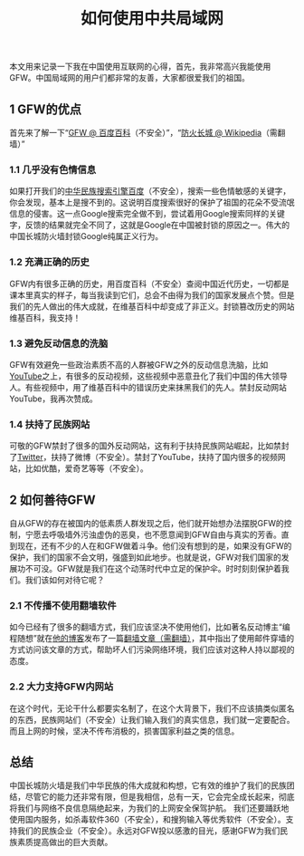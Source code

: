 ﻿---
title: 如何使用中共局域网
category:
  - 杂七杂八
  - 反讽
layout: post
---
本文用来记录一下我在中国使用互联网的心得，首先，我非常高兴我能使用GFW。中国局域网的用户们都非常的友善，大家都很爱我们的祖国。

## 1 GFW的优点
首先来了解一下“[GFW @ 百度百科](https://baike.baidu.com/item/great%20firewall)（不安全）”，“[防火长城 @ Wikipedia](https://zh.wikipedia.org/zh-cn/防火长城)（需翻墙）”

### 1.1 几乎没有色情信息
如果打开我们的[中华民族搜索引擎百度](https://baidu.com)（不安全），搜索一些色情敏感的关键字，你会发现，基本上是搜不到的。这说明百度搜索很好的保护了祖国的花朵不受流氓信息的侵害。这一点Google搜索完全做不到，尝试着用Google搜索同样的关键字，反馈的结果就完全不同了，这就是Google在中国被封锁的原因之一。伟大的中国长城防火墙封锁Google纯属正义行为。

### 1.2 充满正确的历史
GFW内有很多正确的历史，用百度百科（不安全）查阅中国近代历史，一切都是课本里真实的样子，每当我读到它们，总会不由得为我们的国家发展点个赞。但是我们的先人做出的伟大成就，在维基百科中却变成了非正义。封锁篡改历史的网站维基百科，我支持！

### 1.3 避免反动信息的洗脑
GFW有效避免一些政治素质不高的人群被GFW之外的反动信息洗脑，比如[YouTube](https://youtube.com)之上，有很多的反动视频，这些视频中恶意丑化了我们中国的伟大领导人。有些视频中，用了维基百科中的错误历史来抹黑我们的先人。禁封反动网站YouTube，我再次赞成。

### 1.4 扶持了民族网站
可敬的GFW禁封了很多的国外反动网站，这有利于扶持民族网站崛起，比如禁封了[Twitter](https://twitter.com)，扶持了微博（不安全）。禁封了YouTube，扶持了国内很多的视频网站，比如优酷，爱奇艺等等（不安全）。

## 2 如何善待GFW
自从GFW的存在被国内的低素质人群发现之后，他们就开始想办法摆脱GFW的控制，宁愿去呼吸墙外污浊虚伪的恶臭，也不愿意闻到GFW自由与真实的芳香。直到现在，还有不少的人在和GFW做着斗争。他们没有想到的是，如果没有GFW的保护，我们的国家不会文明，强盛到如此地步。也就是说，GFW对我们国家的发展功不可没。GFW就是我们在这个动荡时代中立足的保护伞。时时刻刻保护着我们。我们该如何对待它呢？

### 2.1 不传播不使用翻墙软件
如今已经有了很多的翻墙方式，我们应该坚决不使用他们，比如著名反动博主“编程随想”就在[他的博客](https://program-think.blogspot.com)发布了一篇[翻墙文章（需翻墙）](https://program-think.blogspot.com/2011/03/how-to-get-gfw-tools.html)，其中指出了使用邮件穿墙的方式访问该文章的方式，帮助坏人们污染网络环境，我们应该对这种人持以鄙视的态度。

### 2.2 大力支持GFW内网站
在这个时代，无论干什么都要实名制了，在这个大背景下，我们不应该搞类似匿名的东西，民族网站们（不安全）让我们输入我们的真实信息，我们就一定要配合。而且上网的时候，坚决不传布消极的，损害国家利益之类的信息。

## 总结

中国长城防火墙是我们中华民族的伟大成就和构想，它有效的维护了我们的民族团结，尽管它的能力还非常有限，但是我相信，总有一天，它会完全成长起来，彻底将我们与网络不良信息隔绝起来，为我们的上网安全保驾护航。
我们还要踊跃地使用国内服务，如杀毒软件360（不安全），和搜狗输入等优秀软件（不安全）。支持我们的民族企业（不安全）。永远对GFW投以感激的目光，感谢GFW为我们民族素质提高做出的巨大贡献。
